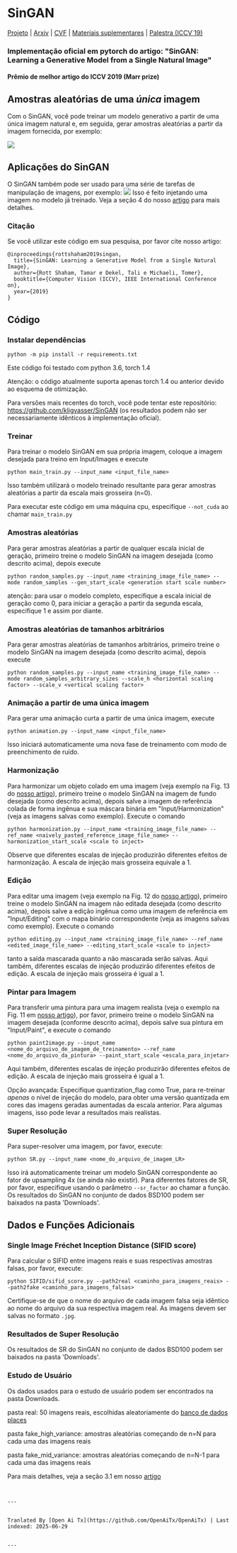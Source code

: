 # SinGAN

[Projeto](https://tamarott.github.io/SinGAN.htm) | [Arxiv](https://arxiv.org/pdf/1905.01164.pdf) | [CVF](http://openaccess.thecvf.com/content_ICCV_2019/papers/Shaham_SinGAN_Learning_a_Generative_Model_From_a_Single_Natural_Image_ICCV_2019_paper.pdf) | [Materiais suplementares](https://openaccess.thecvf.com/content_ICCV_2019/supplemental/Shaham_SinGAN_Learning_a_ICCV_2019_supplemental.pdf) | [Palestra (ICCV`19)](https://youtu.be/mdAcPe74tZI?t=3191) 
### Implementação oficial em pytorch do artigo: "SinGAN: Learning a Generative Model from a Single Natural Image"
#### Prêmio de melhor artigo do ICCV 2019 (Marr prize)


## Amostras aleatórias de uma *única* imagem
Com o SinGAN, você pode treinar um modelo generativo a partir de uma única imagem natural e, em seguida, gerar amostras aleatórias a partir da imagem fornecida, por exemplo:

![](https://raw.githubusercontent.com/tamarott/SinGAN/master/imgs/teaser.PNG)


## Aplicações do SinGAN
O SinGAN também pode ser usado para uma série de tarefas de manipulação de imagens, por exemplo:
 ![](https://raw.githubusercontent.com/tamarott/SinGAN/master/imgs/manipulation.PNG)
Isso é feito injetando uma imagem no modelo já treinado. Veja a seção 4 do nosso [artigo](https://arxiv.org/pdf/1905.01164.pdf) para mais detalhes.


### Citação
Se você utilizar este código em sua pesquisa, por favor cite nosso artigo:

```
@inproceedings{rottshaham2019singan,
  title={SinGAN: Learning a Generative Model from a Single Natural Image},
  author={Rott Shaham, Tamar e Dekel, Tali e Michaeli, Tomer},
  booktitle={Computer Vision (ICCV), IEEE International Conference on},
  year={2019}
}
```

## Código

### Instalar dependências

```
python -m pip install -r requirements.txt
```

Este código foi testado com python 3.6, torch 1.4

Atenção: o código atualmente suporta apenas torch 1.4 ou anterior devido ao esquema de otimização.

Para versões mais recentes do torch, você pode tentar este repositório: https://github.com/kligvasser/SinGAN (os resultados podem não ser necessariamente idênticos à implementação oficial).


###  Treinar
Para treinar o modelo SinGAN em sua própria imagem, coloque a imagem desejada para treino em Input/Images e execute

```
python main_train.py --input_name <input_file_name>
```

Isso também utilizará o modelo treinado resultante para gerar amostras aleatórias a partir da escala mais grosseira (n=0).

Para executar este código em uma máquina cpu, especifique `--not_cuda` ao chamar `main_train.py`

###  Amostras aleatórias
Para gerar amostras aleatórias a partir de qualquer escala inicial de geração, primeiro treine o modelo SinGAN na imagem desejada (como descrito acima), depois execute

```
python random_samples.py --input_name <training_image_file_name> --mode random_samples --gen_start_scale <generation start scale number>
```

atenção: para usar o modelo completo, especifique a escala inicial de geração como 0, para iniciar a geração a partir da segunda escala, especifique 1 e assim por diante.

###  Amostras aleatórias de tamanhos arbitrários
Para gerar amostras aleatórias de tamanhos arbitrários, primeiro treine o modelo SinGAN na imagem desejada (como descrito acima), depois execute

```
python random_samples.py --input_name <training_image_file_name> --mode random_samples_arbitrary_sizes --scale_h <horizontal scaling factor> --scale_v <vertical scaling factor>
```

###  Animação a partir de uma única imagem

Para gerar uma animação curta a partir de uma única imagem, execute

```
python animation.py --input_name <input_file_name> 
```

Isso iniciará automaticamente uma nova fase de treinamento com modo de preenchimento de ruído.

###  Harmonização

Para harmonizar um objeto colado em uma imagem (veja exemplo na Fig. 13 do [nosso artigo](https://arxiv.org/pdf/1905.01164.pdf)), primeiro treine o modelo SinGAN na imagem de fundo desejada (como descrito acima), depois salve a imagem de referência colada de forma ingênua e sua máscara binária em "Input/Harmonization" (veja as imagens salvas como exemplo). Execute o comando

```
python harmonization.py --input_name <training_image_file_name> --ref_name <naively_pasted_reference_image_file_name> --harmonization_start_scale <scale to inject>

```

Observe que diferentes escalas de injeção produzirão diferentes efeitos de harmonização. A escala de injeção mais grosseira equivale a 1.

###  Edição

Para editar uma imagem (veja exemplo na Fig. 12 do [nosso artigo](https://arxiv.org/pdf/1905.01164.pdf)), primeiro treine o modelo SinGAN na imagem não editada desejada (como descrito acima), depois salve a edição ingênua como uma imagem de referência em "Input/Editing" com o mapa binário correspondente (veja as imagens salvas como exemplo). Execute o comando

```
python editing.py --input_name <training_image_file_name> --ref_name <edited_image_file_name> --editing_start_scale <scale to inject>
```
tanto a saída mascarada quanto a não mascarada serão salvas.
Aqui também, diferentes escalas de injeção produzirão diferentes efeitos de edição. A escala de injeção mais grosseira é igual a 1.

###  Pintar para Imagem

Para transferir uma pintura para uma imagem realista (veja o exemplo na Fig. 11 em [nosso artigo](https://arxiv.org/pdf/1905.01164.pdf)), por favor, primeiro treine o modelo SinGAN na imagem desejada (conforme descrito acima), depois salve sua pintura em "Input/Paint", e execute o comando

```
python paint2image.py --input_name <nome_do_arquivo_de_imagem_de_treinamento> --ref_name <nome_do_arquivo_da_pintura> --paint_start_scale <escala_para_injetar>
```
Aqui também, diferentes escalas de injeção produzirão diferentes efeitos de edição. A escala de injeção mais grosseira é igual a 1.

Opção avançada: Especifique quantization_flag como True, para re-treinar *apenas* o nível de injeção do modelo, para obter uma versão quantizada em cores das imagens geradas aumentadas da escala anterior. Para algumas imagens, isso pode levar a resultados mais realistas.

### Super Resolução
Para super-resolver uma imagem, por favor, execute:
```
python SR.py --input_name <nome_do_arquivo_de_imagem_LR>
```
Isso irá automaticamente treinar um modelo SinGAN correspondente ao fator de upsampling 4x (se ainda não existir).
Para diferentes fatores de SR, por favor, especifique usando o parâmetro `--sr_factor` ao chamar a função.
Os resultados do SinGAN no conjunto de dados BSD100 podem ser baixados na pasta 'Downloads'.

## Dados e Funções Adicionais

### Single Image Fréchet Inception Distance (SIFID score)
Para calcular o SIFID entre imagens reais e suas respectivas amostras falsas, por favor, execute:
```
python SIFID/sifid_score.py --path2real <caminho_para_imagens_reais> --path2fake <caminho_para_imagens_falsas> 
```
Certifique-se de que o nome do arquivo de cada imagem falsa seja idêntico ao nome do arquivo da sua respectiva imagem real. As imagens devem ser salvas no formato `.jpg`.

### Resultados de Super Resolução
Os resultados de SR do SinGAN no conjunto de dados BSD100 podem ser baixados na pasta 'Downloads'.

### Estudo de Usuário
Os dados usados para o estudo de usuário podem ser encontrados na pasta Downloads.

pasta real: 50 imagens reais, escolhidas aleatoriamente do [banco de dados places](http://places.csail.mit.edu/)

pasta fake_high_variance: amostras aleatórias começando de n=N para cada uma das imagens reais

pasta fake_mid_variance: amostras aleatórias começando de n=N-1 para cada uma das imagens reais

Para mais detalhes, veja a seção 3.1 em nosso [artigo](https://arxiv.org/pdf/1905.01164.pdf)
```

---

Tranlated By [Open Ai Tx](https://github.com/OpenAiTx/OpenAiTx) | Last indexed: 2025-06-29

---